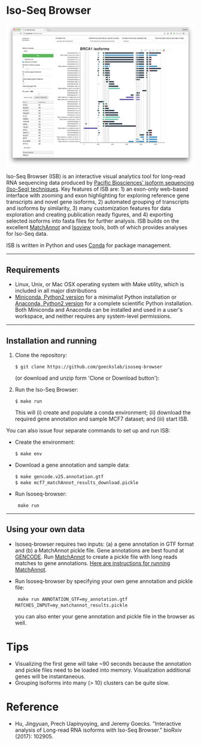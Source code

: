 # Iso-Seq Browser

![alt text](BRCA1.png)

Iso-Seq Browser (ISB) is an interactive visual analytics tool for long-read RNA sequencing data produced by [Pacific Biosciences’ isoform sequencing (Iso-Seq) techniques](http://www.pacb.com/blog/intro-to-iso-seq-method-full-leng/). Key features of ISB are: 1) an exon-only web-based interface with zooming and exon highlighting for exploring reference gene transcripts and novel gene isoforms, 2) automated grouping of transcripts and isoforms by similarity, 3) many customization features for data exploration and creating publication ready figures, and 4) exporting selected isoforms into fasta files for further analysis. ISB builds on the excellent [MatchAnnot](https://github.com/TomSkelly/MatchAnnot) and [Isoview](https://github.com/JMF47/IsoView) tools, both of which provides analyses for Iso-Seq data.

ISB is written in Python and uses [Conda](http://conda.pydata.org/) for package management.
___

## Requirements

* Linux, Unix, or Mac OSX operating system with Make utility, which is included in all major distributions
* [Miniconda, Python2 version](http://conda.pydata.org/miniconda.html) for a minimalist Python installation or [Anaconda, Python2 version](https://www.continuum.io/downloads) for a complete scientific Python installation. Both Miniconda and Anaconda can be installed and used in a user's workspace, and neither requires any system-level permissions.

___
## Installation and running
1. Clone the repository:
   ```
   $ git clone https://github.com/goeckslab/isoseq-browser
   ```

   (or download and unzip form 'Clone or Download button'):


2. Run the Iso-Seq Browser:

   ```
   $ make run
   ```

	This will (i) create and populate a conda environment; (ii) download the required gene annotation and sample MCF7 dataset; and (iii) start ISB.

You can also issue four separate commands to set up and run ISB:

* Create the environment:

   ```
   $ make env
   ```

* Download a gene annotation and sample data:

   ```
   $ make gencode.v25.annotation.gtf
   $ make mcf7_matchAnnot_results_download.pickle
   ```

* Run Isoseq-browser:

   ```
    make run
   ```

___

## Using your own data
* Isoseq-browser requires two inputs: (a) a gene annotation in GTF format and (b) a MatchAnnot pickle file. Gene annotations are best found at [GENCODE](http://www.gencodegenes.org/). Run [MatchAnnot](https://github.com/TomSkelly/MatchAnnot) to create a pickle file with long reads matches to gene annotations. [Here are instructions for running MatchAnnot](https://github.com/TomSkelly/MatchAnnot/wiki/How-to-Run-matchAnnot).
* Run Isoseq-browser by specifying your own gene annotation and pickle file:

   ```
    make run ANNOTATION_GTF=my_annotation.gtf MATCHES_INPUT=my_matchannot_results.pickle
   ```

   you can also enter your gene annotation and pickle file in the browser as well.

# Tips
* Visualizing the first gene will take ~90 seconds because the annotation and pickle files need to be loaded into memory. Visualization additional genes will be instantaneous.
* Grouping isoforms into many (> 10) clusters can be quite slow.

# Reference
* Hu, Jingyuan, Prech Uapinyoying, and Jeremy Goecks. "Interactive analysis of Long-read RNA isoforms with Iso-Seq Browser." bioRxiv (2017): 102905.
